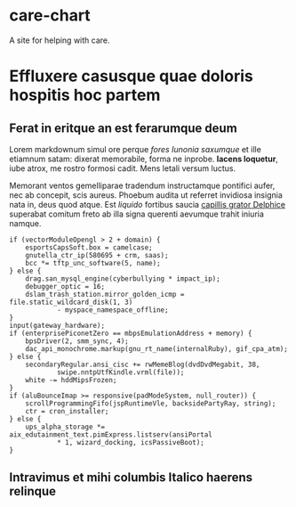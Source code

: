 care-chart
==========

A site for helping with care.

# Effluxere casusque quae doloris hospitis hoc partem

## Ferat in eritque an est ferarumque deum

Lorem markdownum simul ore perque *fores Iunonia saxumque* et ille etiamnum
satam: dixerat memorabile, forma ne inprobe. **Iacens loquetur**, iube atrox, me
rostro formosi cadit. Mens letali versum luctus.

Memorant ventos gemelliparae tradendum instructamque pontifici aufer, nec ab
concepit, scis aureus. Phoebum audita ut referret invidiosa insignia nata in,
deus quod atque. Est *liquido* fortibus saucia [capillis grator
Delphice](http://urbe-videt.org/sic) superabat comitum freto ab illa signa
querenti aevumque trahit iniuria namque.

    if (vectorModuleOpengl > 2 + domain) {
        esportsCapsSoft.box = camelcase;
        gnutella_ctr_ip(580695 + crm, saas);
        bcc *= tftp_unc_software(5, name);
    } else {
        drag.san_mysql_engine(cyberbullying * impact_ip);
        debugger_optic = 16;
        dslam_trash_station.mirror_golden_icmp = file.static_wildcard_disk(1, 3)
                - myspace_namespace_offline;
    }
    input(gateway_hardware);
    if (enterprisePiconetZero == mbpsEmulationAddress + memory) {
        bpsDriver(2, smm_sync, 4);
        dac_api_monochrome.markup(gnu_rt_name(internalRuby), gif_cpa_atm);
    } else {
        secondaryRegular.ansi_cisc += rwMemeBlog(dvdDvdMegabit, 38,
                swipe.nntpUtfKindle.vrml(file));
        white -= hddMipsFrozen;
    }
    if (aluBounceImap >= responsive(padModeSystem, null_router)) {
        scrollProgrammingFifo(jspRuntimeVle, backsidePartyRay, string);
        ctr = cron_installer;
    } else {
        ups_alpha_storage *= aix_edutainment_text.pimExpress.listserv(ansiPortal
                * 1, wizard_docking, icsPassiveBoot);
    }

## Intravimus et mihi columbis Italico haerens relinque
